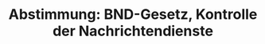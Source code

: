 ---
abstimmung:
  abstimmung: 2
  bundestagssitzung: 218
  datum: 25. März 2021
  legislaturperiode: 19
categories:
- Todo
data:
- title: Abstimmungsergebnis 20210325_2-data.pdf
  url: /res/2021-btw/abstimmungsergebnisse/20210325_2-data.pdf
- title: Abstimmungsergebnis 20210325_2_xls-data.xlsx
  url: /res/2021-btw/abstimmungsergebnisse/20210325_2_xls-data.xlsx
- title: Abstimmungsergebnis 20210325_2_xls-data.csv
  url: /res/2021-btw/abstimmungsergebnisse/csv/20210325_2_xls-data.csv
documents:
- local: /res/2021-btw/drucksachen/19502.pdf
  title: Drucksache 19/19502
  url: https://dip21.bundestag.de/dip21/btd/19/195/1919502.pdf
- local: /res/2021-btw/drucksachen/27811.pdf
  title: Drucksache 19/27811
  url: https://dip21.bundestag.de/dip21/btd/19/278/1927811.pdf
ergebnis:
  AfD:
    enthaltung: 0
    gesamt: 88
    ja: 0
    nein: 74
    nichtabgegeben: 14
    ungueltig: 0
  Bündnis 90/Die Grünen:
    enthaltung: 63
    gesamt: 67
    ja: 0
    nein: 0
    nichtabgegeben: 4
    ungueltig: 0
  Die Linke:
    enthaltung: 57
    gesamt: 69
    ja: 0
    nein: 0
    nichtabgegeben: 12
    ungueltig: 0
  FDP:
    enthaltung: 0
    gesamt: 80
    ja: 75
    nein: 0
    nichtabgegeben: 5
    ungueltig: 0
  cdu/csu:
    enthaltung: 0
    gesamt: 244
    ja: 1
    nein: 224
    nichtabgegeben: 19
    ungueltig: 0
  file: 20210325_2_xls-data.xlsx
  fraktionslos:
    enthaltung: 1
    gesamt: 8
    ja: 0
    nein: 3
    nichtabgegeben: 4
    ungueltig: 0
  spd:
    enthaltung: 0
    gesamt: 152
    ja: 1
    nein: 139
    nichtabgegeben: 12
    ungueltig: 0
layout: abstimmung
links:
- title: Link zu bundestag.de
  url: https://www.bundestag.de/parlament/plenum/abstimmung/abstimmung?id=718
preview: 'Deutscher Bundestag


  218. Sitzung des Deutschen Bundestages

  am Donnerstag, 25. März 2021


  Endgültiges Ergebnis der Namentlichen Abstimmung Nr. 2


  Gesetzentwurf der Abgeordneten Benjamin Strasser, Stephan Thomae, Grigorios Aggelidis,

  weiterer Abgeordneter und der Fraktion der FDP

  Entwurf eines Gesetzes zur Stärkung der parlamentarischen Kontrolle der

  Nachrichtendienste

  Drs. 19/19502 und 19/27811'
tags:
- Todo
title: 'Abstimmung: BND-Gesetz, Kontrolle der Nachrichtendienste'
---